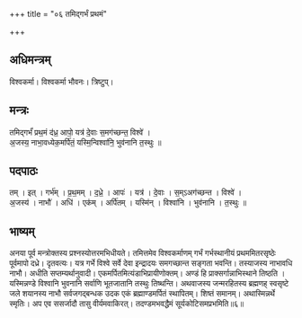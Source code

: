 +++
title = "०६ तमिद्गर्भं प्रथमं"

+++
## अधिमन्त्रम्
विश्वकर्मा। विश्वकर्मा भौवनः। त्रिष्टुप्।

## मन्त्रः
तमिद्गर्भं॑ प्रथ॒मं द॑ध्र॒ आपो॒ यत्र॑ दे॒वाः स॒मग॑च्छन्त॒ विश्वे॑ ।  
अ॒जस्य॒ नाभा॒वध्येक॒मर्पि॑तं॒ यस्मि॒न्विश्वा॑नि॒ भुव॑नानि त॒स्थुः ॥

## पदपाठः
तम् । इत् । गर्भ॑म् । प्र॒थ॒मम् । द॒ध्रे॒ । आपः॑ । यत्र॑ । दे॒वाः । स॒म्ऽअग॑च्छन्त । विश्वे॑ ।  
अ॒जस्य॑ । नाभौ॑ । अधि॑ । एक॑म् । अर्पि॑तम् । यस्मि॑न् । विश्वा॑नि । भुव॑नानि । त॒स्थुः ॥

## भाष्यम्
अनया पूर्व मन्त्रोक्तस्य प्रश्नस्योत्तरमभिधीयते। तमित्तमेव विश्वकर्माणम् गर्भं गर्भस्थानीयं प्रथममितरसृष्ठेः पूर्वमापो दध्रे। दृतवत्यः। यत्र गर्भे विश्वे सर्वे देवा इन्द्रादयः समगच्छान्त सङ्गता भवन्ति। तस्याजस्य नाभावधि नाभौ। अधीति सप्तम्यर्थानुवादी। एकमर्पितमित्यंडाभिप्रायीणोक्तम्। अण्डं हि प्राक्सर्गान्नाभिस्थाने तिष्ठति । यस्मिन्नण्डे विश्वानि भुवनानि सर्वाणि भूतजातानि तस्थुः तिष्थन्ति। अथवाजस्य जन्मरहितस्य ब्रह्मणह् स्वसृष्टे जले शयानस्य नाभौ सर्वजगद्बन्धक उदक एकं ब्रह्माण्डमर्पितं स्थापितम्। शिष्तं समानम्। अथास्मिन्नर्थे स्मृतिः। अप एव ससर्जादौ तासु वीर्यमवाकिरत्। तदण्डमभवद्धैमं सूर्यकोटिसमप्रभमिति॥६॥